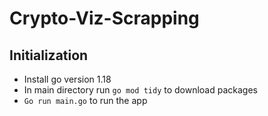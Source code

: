 # Crypto-Viz-Scrapping

## Initialization

- Install go version 1.18
- In main directory run ```go mod tidy``` to  download packages
- ```Go run main.go``` to run the app
